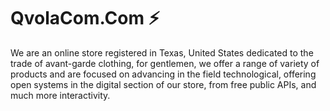 # QvolaCom.Com ⚡

We are an online store registered in Texas, United States dedicated to the trade of avant-garde clothing,
for gentlemen, we offer a range of variety of products and are focused on advancing in the field
technological, offering open systems in the digital section of our store, from free public APIs,
and much more interactivity.


